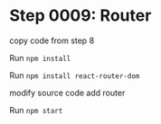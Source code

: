 # Step 0009: Router

copy code from step 8

Run `npm install`

Run `npm install react-router-dom`

modify source code add router

Run `npm start`
